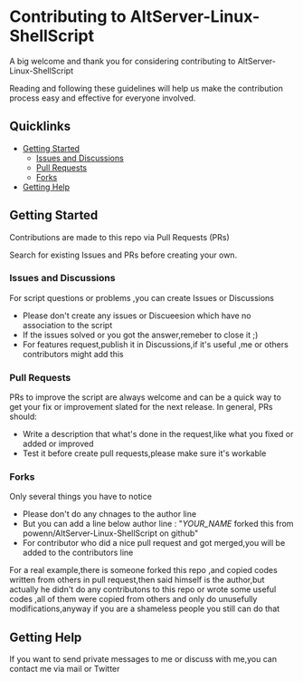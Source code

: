 # Contributing to AltServer-Linux-ShellScript

A big welcome and thank you for considering contributing to AltServer-Linux-ShellScript

Reading and following these guidelines will help us make the contribution process easy and effective for everyone involved.


## Quicklinks

* [Getting Started](#getting-started)
    * [Issues and Discussions](#issues-and-discussions)
    * [Pull Requests](#pull-requests)
    * [Forks](#forks)
* [Getting Help](#getting-help)
## Getting Started

Contributions are made to this repo via Pull Requests (PRs)

Search for existing Issues and PRs before creating your own.

### Issues and Discussions

For script questions or problems ,you can create Issues or Discussions

- Please don't create any issues or Discueesion which have no association to the script
- If the issues solved or you got the answer,remeber to close it ;)
- For features request,publish it in Discussions,if it's useful ,me or others contributors might add this 

### Pull Requests

PRs to improve the script are always welcome and can be a quick way to get your fix or improvement slated for the next release. In general, PRs should:

- Write a description that what's done in the request,like what you fixed or added or improved
- Test it before create pull requests,please make sure it's workable 

### Forks

Only several things you have to notice

- Please don't do any chnages to the author line
- But you can add a line below author line : "*YOUR_NAME* forked this from powenn/AltServer-Linux-ShellScript on github" 
- For contributor who did a nice pull request and got merged,you will be added to the contributors line

For a real example,there is someone forked this repo ,and copied codes written from others in pull request,then said himself is the author,but actually he didn't do any contributons 
to this repo or wrote some useful codes ,all of them were copied from others and only do unusefully modifications,anyway if you are a shameless people you still can do that 

## Getting Help

If you want to send private messages to me or discuss with me,you can contact me via mail or Twitter
